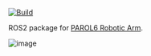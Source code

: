 [![Build](https://github.com/pierric/parol6-ros2/actions/workflows/docker-image.yml/badge.svg)](https://github.com/pierric/parol6-ros2/actions/workflows/docker-image.yml)

ROS2 package for [PAROL6 Robotic Arm](https://github.com/PCrnjak/PAROL6-Desktop-robot-arm).

![image](https://github.com/pierric/parol6-ros2/assets/141614/3862762b-6193-4e14-beff-bc051c82a7da)
